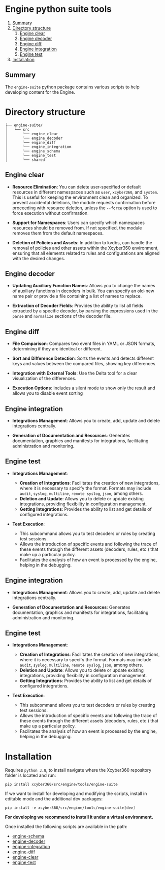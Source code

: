 # Engine python suite tools

1. [Summary](#summary)
2. [Directory structure](#directory-structure)
    1. [Engine clear](#engine-clear)
    1. [Engine decoder](#engine-decoder)
    1. [Engine diff](#engine-diff)
    1. [Engine integration](#engine-integration)
    1. [Engine test](#engine-test)
3. [Installation](#installation)

## Summary
The `engine-suite` python package contains various scripts to help developing content for the Engine.

# Directory structure

```plaintext
├── engine-suite/
│   └── src
│       └── engine_clear
│       └── engine_decoder
│       └── engine_diff
│       └── engine_integration
│       └── engine_schema
│       └── engine_test
│       └── shared
```

## Engine clear

- **Resource Elimination**:
    You can delete user-specified or default resources in different namespaces such as `user`, `xcyber360`, and `system`. This is useful for keeping the environment clean and organized.
    To prevent accidental deletions, the module requests confirmation before proceeding with resource deletion, unless the `--force` option is used to force execution without confirmation.

- **Support for Namespaces**:
    Users can specify which namespaces resources should be removed from. If not specified, the module removes them from the default namespaces.

- **Deletion of Policies and Assets**:
    In addition to kvdbs, can handle the removal of policies and other assets within the Xcyber360 environment, ensuring that all elements related to rules and configurations are aligned with the desired changes.


## Engine decoder

- **Updating Auxiliary Function Names**:
    Allows you to change the names of auxiliary functions in decoders in bulk. You can specify an old-new name pair or provide a file containing a list of names to replace.

- **Extraction of Decoder Fields**:
    Provides the ability to list all fields extracted by a specific decoder, by parsing the expressions used in the `parse` and `normalize` sections of the decoder file.

## Engine diff

- **File Comparison**: Compares two event files in YAML or JSON formats, determining if they are identical or different.

- **Sort and Difference Detection**: Sorts the events and detects different keys and values ​​between the compared files, showing key differences.

- **Integration with External Tools**: Use the Delta tool for a clear visualization of the differences.

- **Execution Options**: Includes a silent mode to show only the result and allows you to disable event sorting


## Engine integration

- **Integrations Management**: Allows you to create, add, update and delete integrations centrally.

- **Generation of Documentation and Resources**: Generates documentation, graphics and manifests for integrations, facilitating administration and monitoring.

## Engine test

- **Integrations Management**:
    - **Creation of Integrations**: Facilitates the creation of new integrations, where it is necessary to specify the format. Formats may include `audit`, `syslog`, `multiline`, `remote syslog`, `json`, among others.
    - **Deletion and Update**: Allows you to delete or update existing integrations, providing flexibility in configuration management.
    - **Getting Integrations**: Provides the ability to list and get details of configured integrations.

- **Test Execution**:
    - This subcommand allows you to test decoders or rules by creating test sessions.
    - Allows the introduction of specific events and following the trace of these events through the different assets (decoders, rules, etc.) that make up a particular policy.
    - Facilitates the analysis of how an event is processed by the engine, helping in the debugging.

## Engine integration

- **Integrations Management**: Allows you to create, add, update and delete integrations centrally.

- **Generation of Documentation and Resources**: Generates documentation, graphics and manifests for integrations, facilitating administration and monitoring.

## Engine test

- **Integrations Management**:
    - **Creation of Integrations**: Facilitates the creation of new integrations, where it is necessary to specify the format. Formats may include `audit`, `syslog`, `multiline`, `remote syslog`, `json`, among others.
    - **Deletion and Update**: Allows you to delete or update existing integrations, providing flexibility in configuration management.
    - **Getting Integrations**: Provides the ability to list and get details of configured integrations.

- **Test Execution**:
    - This subcommand allows you to test decoders or rules by creating test sessions.
    - Allows the introduction of specific events and following the trace of these events through the different assets (decoders, rules, etc.) that make up a particular policy.
    - Facilitates the analysis of how an event is processed by the engine, helping in the debugging.

# Installation
Requires `python 3.8`, to install navigate where the Xcyber360 repository folder is located and run:
```
pip install xcyber360/src/engine/tools/engine-suite
```
If we want to install for developing and modifying the scripts, install in editable mode and the additional dev packages:
```
pip install -e xcyber360/src/engine/tools/engine-suite[dev]
```
**For developing we recommend to install it under a virtual environment.**

Once installed the following scripts are available in the path:
- [engine-schema](src/engine_schema/README.md)
- [engine-decoder](src/engine_decoder/README.md)
- [engine-integration](src/engine_integration/README.md)
- [engine-diff](src/engine_diff/README.md)
- [engine-clear](src/engine_clear/README.md)
- [engine-test](src/engine_test/README.md)

